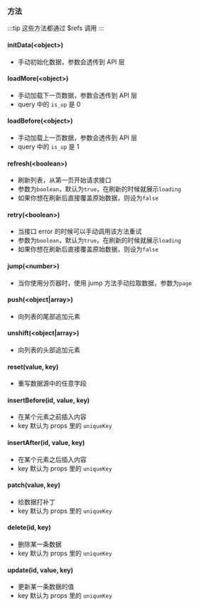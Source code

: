 ### 方法

:::tip
这些方法都通过 $refs 调用
:::

#### initData(\<object\>)
- 手动初始化数据，参数会透传到 API 层

#### loadMore(\<object\>)
- 手动加载下一页数据，参数会透传到 API 层
- query 中的 `is_up` 是 0

#### loadBefore(\<object\>)
- 手动加载上一页数据，参数会透传到 API 层
- query 中的 `is_up` 是 1

#### refresh(\<boolean\>)
- 刷新列表，从第一页开始请求接口
- 参数为`boolean`，默认为`true`，在刷新的时候就展示`loading`
- 如果你想在刷新后直接覆盖原始数据，则设为`false`

#### retry(\<boolean\>)
- 当接口 error 的时候可以手动调用该方法重试
- 参数为`boolean`，默认为`true`，在刷新的时候就展示`loading`
- 如果你想在刷新后直接覆盖原始数据，则设为`false`

#### jump(\<number\>)
- 当你使用分页器时，使用 jump 方法手动拉取数据，参数为`page`

#### push(\<object|array\>)
- 向列表的尾部追加元素

#### unshift(\<object|array\>)
- 向列表的头部追加元素

#### reset(value, key)
- 重写数据源中的任意字段

#### insertBefore(id, value, key)
- 在某个元素之前插入内容
- key 默认为 props 里的 `uniqueKey`

#### insertAfter(id, value, key)
- 在某个元素之后插入内容
- key 默认为 props 里的 `uniqueKey`

#### patch(value, key)
- 给数据打补丁
- key 默认为 props 里的 `uniqueKey`

#### delete(id, key)
- 删除某一条数据
- key 默认为 props 里的 `uniqueKey`

#### update(id, value, key)
- 更新某一条数据的值
- key 默认为 props 里的 `uniqueKey`
